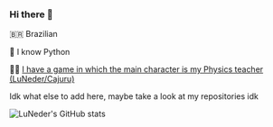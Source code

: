 ### Hi there 👋

🇧🇷 Brazilian

🐍 I know Python

👨‍🏫 [I have a game in which the main character is my Physics teacher (LuNeder/Cajuru)](https://bit.ly/DiegVet)

Idk what else to add here, maybe take a look at my repositories idk

<!--
**LuNeder/LuNeder** is a ✨ _special_ ✨ repository because its `README.md` (this file) appears on your GitHub profile.

Here are some ideas to get you started:

- 🔭 I’m currently working on ...
- 🌱 I’m currently learning: python
- 👯 I’m looking to collaborate on ...
- 🤔 I’m looking for help with ...
- 💬 Ask me about: whatever you want, but maybe I won't know the answer 
- 📫 How to reach me: ...
- 😄 Pronouns: will leave this empty for now
- ⚡ Fun fact: ...
-->

![LuNeder's GitHub stats](https://github-readme-stats.vercel.app/api?username=LuNeder&bg_color=30,e96443,904e95&title_color=fff&text_color=fff&include_all_commits=true&show_icons=true)

